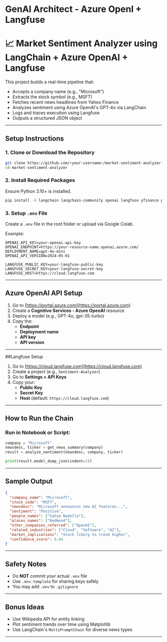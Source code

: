 # GenAI Architect - Azure OpenI + Langfuse
# 📈 Market Sentiment Analyzer using LangChain + Azure OpenAI + Langfuse

This project builds a real-time pipeline that:
- Accepts a company name (e.g., "Microsoft")
- Extracts the stock symbol (e.g., MSFT)
- Fetches recent news headlines from Yahoo Finance
- Analyzes sentiment using Azure OpenAI's GPT-4o via LangChain
- Logs and traces execution using Langfuse
- Outputs a structured JSON object

---

## Setup Instructions

### 1. Clone or Download the Repository
```bash
git clone https://github.com/<your-username>/market-sentiment-analyzer.git
cd market-sentiment-analyzer
```

### 2. Install Required Packages
Ensure Python 3.10+ is installed.

```bash
pip install -U langchain langchain-community openai langfuse yfinance python-dotenv
```

### 3. Setup `.env` File
Create a `.env` file in the root folder or upload via Google Colab.

Example:
```env
OPENAI_API_KEY=your-openai-api-key
OPENAI_ENDPOINT=https://your-resource-name.openai.azure.com/
DEPLOYMENT_NAME=gpt-4o-mini
OPENAI_API_VERSION=2024-05-01

LANGFUSE_PUBLIC_KEY=your-langfuse-public-key
LANGFUSE_SECRET_KEY=your-langfuse-secret-key
LANGFUSE_HOST=https://cloud.langfuse.com
```

---

## Azure OpenAI API Setup

1. Go to [https://portal.azure.com](https://portal.azure.com)
2. Create a **Cognitive Services - Azure OpenAI** resource
3. Deploy a model (e.g., GPT-4o, gpt-35-turbo)
4. Copy the:
   - **Endpoint**
   - **Deployment name**
   - **API key**
   - **API version**

---

##Langfuse Setup

1. Go to [https://cloud.langfuse.com](https://cloud.langfuse.com)
2. Create a project (e.g., `Sentiment-Analyzer`)
3. Go to **Settings > API Keys**
4. Copy your:
   - **Public Key**
   - **Secret Key**
   - **Host** (default: `https://cloud.langfuse.com`)

---

## How to Run the Chain

### Run in Notebook or Script:
```python
company = "Microsoft"
newsdesc, ticker = get_news_summary(company)
result = analyze_sentiment(newsdesc, company, ticker)

print(result.model_dump_json(indent=2))
```

---

## Sample Output
```json
{
  "company_name": "Microsoft",
  "stock_code": "MSFT",
  "newsdesc": "Microsoft announces new AI features...",
  "sentiment": "Positive",
  "people_names": ["Satya Nadella"],
  "places_names": ["Redmond"],
  "other_companies_referred": ["OpenAI"],
  "related_industries": ["Cloud", "Software", "AI"],
  "market_implications": "Stock likely to trend higher",
  "confidence_score": 0.94
}
```

---

## Safety Notes
- Do **NOT** commit your actual `.env` file
- Use `.env.template` for sharing keys safely
- You may add `.env` to `.gitignore`

---

## Bonus Ideas
- Use Wikipedia API for entity linking
- Plot sentiment trends over time using Matplotlib
- Use LangChain's `MultiPromptChain` for diverse news types

---


